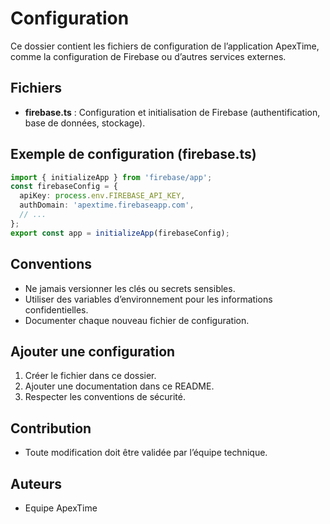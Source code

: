 # Configuration

Ce dossier contient les fichiers de configuration de l’application ApexTime, comme la configuration de Firebase ou d’autres services externes.

## Fichiers

- **firebase.ts** : Configuration et initialisation de Firebase (authentification, base de données, stockage).

## Exemple de configuration (firebase.ts)
```ts
import { initializeApp } from 'firebase/app';
const firebaseConfig = {
  apiKey: process.env.FIREBASE_API_KEY,
  authDomain: 'apextime.firebaseapp.com',
  // ...
};
export const app = initializeApp(firebaseConfig);
```

## Conventions
- Ne jamais versionner les clés ou secrets sensibles.
- Utiliser des variables d’environnement pour les informations confidentielles.
- Documenter chaque nouveau fichier de configuration.

## Ajouter une configuration
1. Créer le fichier dans ce dossier.
2. Ajouter une documentation dans ce README.
3. Respecter les conventions de sécurité.

## Contribution
- Toute modification doit être validée par l’équipe technique.

## Auteurs
- Equipe ApexTime
